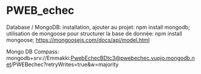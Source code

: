 # PWEB_echec

Database / MongoDB:
installation, ajouter au projet: npm install mongodb;
utilisation de mongoose pour structurer la base de donnée: npm install mongoose;
    https://mongoosejs.com/docs/api/model.html

Mongo DB Compass: mongodb+srv://Emmakki:PwebEchecBDtc3@pwebechec.vupjo.mongodb.net/PWEBechec?retryWrites=true&w=majority